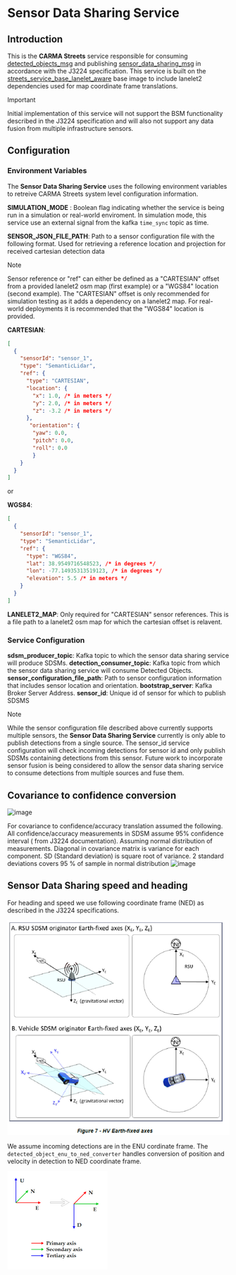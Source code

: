 # Sensor Data Sharing Service

## Introduction

This is the **CARMA Streets** service responsible for consuming [detected_objects_msg](../streets_utils/streets_messages/DetectedObjectsMessage.md) and publishing [sensor_data_sharing_msg](../streets_utils/streets_messages/SensorDataSharingMessage.md) in accordance with the J3224 specification. This service is built on the [streets_service_base_lanelet_aware](../streets_service_base_lanelet_aware/README.md) base image to include lanelet2 dependencies used for map coordinate frame translations.
> [!IMPORTANT]
> Initial implementation of this service will not support the BSM functionality described in the J3224 specification and will also not support any data fusion from multiple infrastructure sensors.

## Configuration

### Environment Variables

The **Sensor Data Sharing Service** uses the following environment variables to retreive CARMA Streets system level configuration information.

**SIMULATION_MODE** : Boolean flag indicating whether the service is being run in a simulation or real-world enviroment. In simulation mode, this service use an external signal from the kafka `time_sync` topic as time.

**SENSOR_JSON_FILE_PATH**: Path to a sensor configuration file with the following format. Used for retrieving a reference location and projection for received cartesian detection data
> [!NOTE]
> Sensor reference or "ref" can either be defined as a "CARTESIAN" offset from a provided lanelet2 osm map (first example) or a "WGS84" location (second example). The "CARTESIAN" offset is only recommended for simulation testing as it adds a dependency on a lanelet2 map. For real-world deployments it is recommended that the "WGS84" location is provided.

**CARTESIAN**:

```json
[
  {
    "sensorId": "sensor_1",
    "type": "SemanticLidar",
    "ref": {
      "type": "CARTESIAN",
      "location": {
        "x": 1.0, /* in meters */
        "y": 2.0, /* in meters */
        "z": -3.2 /* in meters */
      },
       "orientation": { 
        "yaw": 0.0,
        "pitch": 0.0,
        "roll": 0.0
        }
    }
  } 
]
```

or

**WGS84**:

```json
[
  {
    "sensorId": "sensor_1",
    "type": "SemanticLidar",
    "ref": {
      "type": "WGS84",
      "lat": 38.9549716548523, /* in degrees */
      "lon": -77.14935313519123, /* in degrees */
      "elevation": 5.5 /* in meters */
    }
  } 
]
```

**LANELET2_MAP**: Only required for "CARTESIAN" sensor references. This is a file path to a lanelet2 osm map for which the cartesian offset is relavent.

### Service Configuration

**sdsm_producer_topic**: Kafka topic to which the sensor data sharing service will produce SDSMs.
**detection_consumer_topic**: Kafka topic from which the sensor data sharing service will consume Detected Objects.
**sensor_configuration_file_path**: Path to sensor configuration information that includes sensor location and orientation.
**bootstrap_server**: Kafka Broker Server Address.
**sensor_id**: Unique id of sensor for which to publish SDSMS
> [!NOTE]
> While the sensor configuration file described above currently supports multiple sensors, the **Sensor Data Sharing Service** currently is only able to publish detections from a single source. The sensor_id service configuration will check incoming detections for sensor id and only publish SDSMs containing detections from this sensor. Future work to incorporate sensor fusion is being considered to allow the sensor data sharing service to consume detections from multiple sources and fuse them.

## Covariance to confidence conversion

![image](https://github.com/usdot-fhwa-stol/carma-streets/assets/77466294/b5f4d827-7768-40ba-8674-3115ff4a338c)

For covariance to confidence/accuracy translation assumed the following. All confidence/accuracy measurements in SDSM assume 95% confidence interval ( from J3224 documentation). Assuming normal distribution of measurements. Diagonal in covariance matrix is variance for each component. SD (Standard deviation) is square root of variance. 2 standard deviations covers 95 % of sample in normal distribution
![image](https://github.com/usdot-fhwa-stol/carma-streets/assets/77466294/4a6e9875-2f87-4a8f-b1a0-33a6769439ac)

## Sensor Data Sharing speed and heading

For heading and speed we use following coordinate frame (NED) as described in the J3224 specifications.

![Alt text](docs/image.png)

We assume incoming detections are in the ENU cordinate frame. The `detected_object_enu_to_ned_converter` handles conversion of position and velocity in detection to NED coordinate frame.

![Alt text](docs/ned_enu.png)

